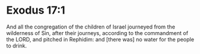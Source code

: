# Exodus 17:1

And all the congregation of the children of Israel journeyed from the wilderness of Sin, after their journeys, according to the commandment of the LORD, and pitched in Rephidim: and [there was] no water for the people to drink.